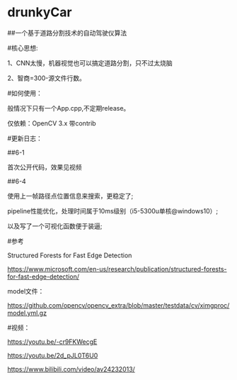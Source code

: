 # drunkyCar

##一个基于道路分割技术的自动驾驶仪算法

#核心思想:

1、CNN太慢，机器视觉也可以搞定道路分割，只不过太烧脑

2、智商=300-源文件行数。

#如何使用：

般情况下只有一个App.cpp,不定期release。

仅依赖：OpenCV 3.x 带contrib

#更新日志：

##6-1 

首次公开代码，效果见视频

##6-4 

使用上一帧路径点位置信息来搜索，更稳定了;

pipeline性能优化，处理时间属于10ms级别（i5-5300u单核@windows10）;

以及写了一个可视化函数便于装逼;


#参考

Structured Forests for Fast Edge Detection

https://www.microsoft.com/en-us/research/publication/structured-forests-for-fast-edge-detection/

model文件：

https://github.com/opencv/opencv_extra/blob/master/testdata/cv/ximgproc/model.yml.gz


#视频：

https://youtu.be/-cr9FKWecgE

https://youtu.be/2d_pJL0T6U0

https://www.bilibili.com/video/av24232013/
